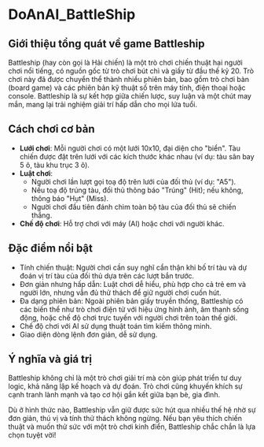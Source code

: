 # DoAnAI_BattleShip
## Giới thiệu tổng quát về game Battleship

Battleship (hay còn gọi là Hải chiến) là một trò chơi chiến thuật hai người chơi nổi tiếng, có nguồn gốc từ trò chơi bút chì và giấy từ đầu thế kỷ 20. Trò chơi này đã được chuyển thể thành nhiều phiên bản, bao gồm trò chơi bàn (board game) và các phiên bản kỹ thuật số trên máy tính, điện thoại hoặc console. Battleship là sự kết hợp giữa chiến lược, suy luận và một chút may mắn, mang lại trải nghiệm giải trí hấp dẫn cho mọi lứa tuổi.

## Cách chơi cơ bản
- **Lưới chơi**: Mỗi người chơi có một lưới 10x10, đại diện cho "biển". Tàu chiến được đặt trên lưới với các kích thước khác nhau (ví dụ: tàu sân bay 5 ô, tàu khu trục 3 ô).
- **Luật chơi**:
  - Người chơi lần lượt gọi toạ độ trên lưới của đối thủ (ví dụ: "A5").
  - Nếu toạ độ trúng tàu, đối thủ thông báo "Trúng" (Hit); nếu không, thông báo "Hụt" (Miss).
  - Người chơi đầu tiên đánh chìm toàn bộ tàu của đối thủ sẽ chiến thắng.
- **Chế độ chơi**: Hỗ trợ chơi với máy (AI) hoặc chơi với người khác.

## Đặc điểm nổi bật
- Tính chiến thuật: Người chơi cần suy nghĩ cẩn thận khi bố trí tàu và dự đoán vị trí tàu của đối thủ dựa trên các lượt bắn trước.
- Đơn giản nhưng hấp dẫn: Luật chơi dễ hiểu, phù hợp cho cả trẻ em và người lớn, nhưng vẫn đủ thử thách để giữ người chơi cuốn hút.
- Đa dạng phiên bản: Ngoài phiên bản giấy truyền thống, Battleship có các biến thể như trò chơi điện tử với hiệu ứng hình ảnh, âm thanh sống động, hoặc chế độ chơi trực tuyến với người chơi trên toàn thế giới.
- Chế độ chơi với AI sử dụng thuật toán tìm kiếm thông minh.
- Giao diện dòng lệnh đơn giản, dễ sử dụng.

## Ý nghĩa và giá trị
Battleship không chỉ là một trò chơi giải trí mà còn giúp phát triển tư duy logic, khả năng lập kế hoạch và dự đoán. Trò chơi cũng khuyến khích sự cạnh tranh lành mạnh và tạo cơ hội gắn kết giữa bạn bè, gia đình.

Dù ở hình thức nào, Battleship vẫn giữ được sức hút qua nhiều thế hệ nhờ sự đơn giản, thú vị và tính thử thách không ngừng. Nếu bạn yêu thích chiến thuật và muốn thử sức với một trò chơi kinh điển, Battleship chắc chắn là lựa chọn tuyệt vời!